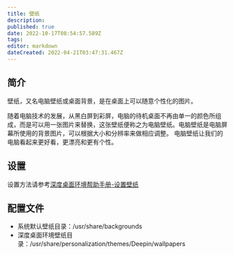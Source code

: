 ```yaml
---
title: 壁纸
description: 
published: true
date: 2022-10-17T08:54:57.589Z
tags: 
editor: markdown
dateCreated: 2022-04-21T03:47:31.467Z
---
```


## 简介

壁纸，又名电脑壁纸或桌面背景，是在桌面上可以随意个性化的图片。

随着电脑技术的发展，从黑白屏到彩屏，电脑的待机桌面不再由单一的颜色所组成，而是可以用一张图片来替换，这张壁纸便称之为电脑壁纸。电脑壁纸是电脑屏幕所使用的背景图片，可以根据大小和分辨率来做相应调整。
电脑壁纸让我们的电脑看起来更好看，更漂亮和更有个性。

## 设置

设置方法请参考[深度桌面环境帮助手册-设置壁纸](https://wiki.deepin.org/zh/01_deepin%E9%85%8D%E5%A5%97%E7%94%9F%E6%80%81/01_deepin%E5%85%A5%E9%97%A8/%E6%B7%B1%E5%BA%A6%E6%A1%8C%E9%9D%A2%E7%8E%AF%E5%A2%83)

## 配置文件

- 系统默认壁纸目录：/usr/share/backgrounds
- 深度桌面环境壁纸目录：/usr/share/personalization/themes/Deepin/wallpapers
